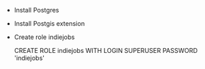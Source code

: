 - Install Postgres
- Install Postgis extension
- Create role indiejobs


    CREATE ROLE indiejobs
        WITH
        LOGIN
        SUPERUSER
        PASSWORD 'indiejobs'